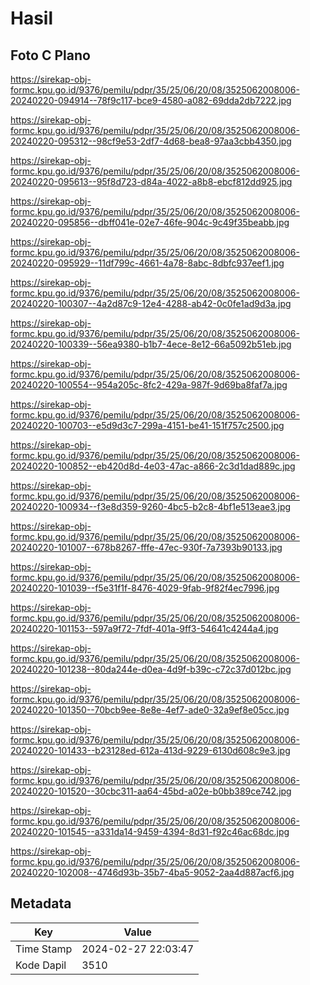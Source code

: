 # Hasil

## Foto C Plano

https://sirekap-obj-formc.kpu.go.id/9376/pemilu/pdpr/35/25/06/20/08/3525062008006-20240220-094914--78f9c117-bce9-4580-a082-69dda2db7222.jpg

https://sirekap-obj-formc.kpu.go.id/9376/pemilu/pdpr/35/25/06/20/08/3525062008006-20240220-095312--98cf9e53-2df7-4d68-bea8-97aa3cbb4350.jpg

https://sirekap-obj-formc.kpu.go.id/9376/pemilu/pdpr/35/25/06/20/08/3525062008006-20240220-095613--95f8d723-d84a-4022-a8b8-ebcf812dd925.jpg

https://sirekap-obj-formc.kpu.go.id/9376/pemilu/pdpr/35/25/06/20/08/3525062008006-20240220-095856--dbff041e-02e7-46fe-904c-9c49f35beabb.jpg

https://sirekap-obj-formc.kpu.go.id/9376/pemilu/pdpr/35/25/06/20/08/3525062008006-20240220-095929--11df799c-4661-4a78-8abc-8dbfc937eef1.jpg

https://sirekap-obj-formc.kpu.go.id/9376/pemilu/pdpr/35/25/06/20/08/3525062008006-20240220-100307--4a2d87c9-12e4-4288-ab42-0c0fe1ad9d3a.jpg

https://sirekap-obj-formc.kpu.go.id/9376/pemilu/pdpr/35/25/06/20/08/3525062008006-20240220-100339--56ea9380-b1b7-4ece-8e12-66a5092b51eb.jpg

https://sirekap-obj-formc.kpu.go.id/9376/pemilu/pdpr/35/25/06/20/08/3525062008006-20240220-100554--954a205c-8fc2-429a-987f-9d69ba8faf7a.jpg

https://sirekap-obj-formc.kpu.go.id/9376/pemilu/pdpr/35/25/06/20/08/3525062008006-20240220-100703--e5d9d3c7-299a-4151-be41-151f757c2500.jpg

https://sirekap-obj-formc.kpu.go.id/9376/pemilu/pdpr/35/25/06/20/08/3525062008006-20240220-100852--eb420d8d-4e03-47ac-a866-2c3d1dad889c.jpg

https://sirekap-obj-formc.kpu.go.id/9376/pemilu/pdpr/35/25/06/20/08/3525062008006-20240220-100934--f3e8d359-9260-4bc5-b2c8-4bf1e513eae3.jpg

https://sirekap-obj-formc.kpu.go.id/9376/pemilu/pdpr/35/25/06/20/08/3525062008006-20240220-101007--678b8267-fffe-47ec-930f-7a7393b90133.jpg

https://sirekap-obj-formc.kpu.go.id/9376/pemilu/pdpr/35/25/06/20/08/3525062008006-20240220-101039--f5e31f1f-8476-4029-9fab-9f82f4ec7996.jpg

https://sirekap-obj-formc.kpu.go.id/9376/pemilu/pdpr/35/25/06/20/08/3525062008006-20240220-101153--597a9f72-7fdf-401a-9ff3-54641c4244a4.jpg

https://sirekap-obj-formc.kpu.go.id/9376/pemilu/pdpr/35/25/06/20/08/3525062008006-20240220-101238--80da244e-d0ea-4d9f-b39c-c72c37d012bc.jpg

https://sirekap-obj-formc.kpu.go.id/9376/pemilu/pdpr/35/25/06/20/08/3525062008006-20240220-101350--70bcb9ee-8e8e-4ef7-ade0-32a9ef8e05cc.jpg

https://sirekap-obj-formc.kpu.go.id/9376/pemilu/pdpr/35/25/06/20/08/3525062008006-20240220-101433--b23128ed-612a-413d-9229-6130d608c9e3.jpg

https://sirekap-obj-formc.kpu.go.id/9376/pemilu/pdpr/35/25/06/20/08/3525062008006-20240220-101520--30cbc311-aa64-45bd-a02e-b0bb389ce742.jpg

https://sirekap-obj-formc.kpu.go.id/9376/pemilu/pdpr/35/25/06/20/08/3525062008006-20240220-101545--a331da14-9459-4394-8d31-f92c46ac68dc.jpg

https://sirekap-obj-formc.kpu.go.id/9376/pemilu/pdpr/35/25/06/20/08/3525062008006-20240220-102008--4746d93b-35b7-4ba5-9052-2aa4d887acf6.jpg


## Metadata

| Key        | Value               |
| ---------- | ------------------- |
| Time Stamp | 2024-02-27 22:03:47 |
| Kode Dapil | 3510                |



